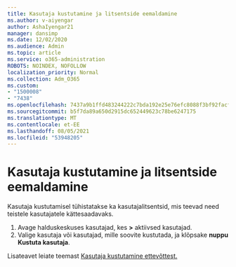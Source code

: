 ```yaml
---
title: Kasutaja kustutamine ja litsentside eemaldamine
ms.author: v-aiyengar
author: AshaIyengar21
manager: dansimp
ms.date: 12/02/2020
ms.audience: Admin
ms.topic: article
ms.service: o365-administration
ROBOTS: NOINDEX, NOFOLLOW
localization_priority: Normal
ms.collection: Adm_O365
ms.custom:
- "1500008"
- "7438"
ms.openlocfilehash: 7437a9b1ffd483244222c7bda192e25e76efc8088f3bf92facfb27ee5bf0e503
ms.sourcegitcommit: b5f7da89a650d2915dc652449623c78be6247175
ms.translationtype: MT
ms.contentlocale: et-EE
ms.lasthandoff: 08/05/2021
ms.locfileid: "53948205"
---
```

# <a name="delete-a-user-and-remove-licenses"></a>Kasutaja kustutamine ja litsentside eemaldamine

Kasutaja kustutamisel tühistatakse ka kasutajalitsentsid, mis teevad need teistele kasutajatele kättesaadavaks. 
1. Avage halduskeskuses kasutajad, kes **>** aktiivsed kasutajad.
1. Valige kasutaja või kasutajad, mille soovite kustutada, ja klõpsake **nuppu Kustuta kasutaja**.

Lisateavet leiate teemast [Kasutaja kustutamine ettevõttest.](https://docs.microsoft.com/microsoft-365/admin/add-users/delete-a-user) 